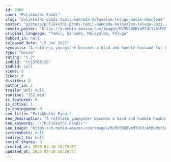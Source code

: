 ```yaml
---
id: 2866
name: "Pulikkuthi Pandi"
slug: "pulikkuthi-pandi-tamil-kannada-malayalam-telugu-movie-download"
poster: "posters/pulikkuthi-pandi-tamil-kannada-malayalam-telugu-2021.jpg"
remote_poster: "https://m.media-amazon.com/images/M/MV5BODVmMTdlYzAtMGMxYS00OTQyLWFiOTctM2Q2ZjdlYzBmYTY1XkEyXkFqcGdeQXVyMTI1NDAzMzM0._V1_SX300.jpg"
original_language: "Tamil, Kannada, Malayalam, Telugu"
dubbed_in: null
released_date: "15 Jan 2021"
synopsis: "A ruthless youngster becomes a kind and humble husband for his wife but as fate turns brutal, his patience is tested."
type: "movie"
rating: "5.2"
imdbid: "tt13760126"
tmdbid: null
views: 0
likes: 0
dislikes: 0
author_id: 1
trailer_url: null
runtime: "152 min"
is_featured: 0
is_active: 1
is_comingsoon: 0
seo_title: "Pulikkuthi Pandi"
seo_description: "A ruthless youngster becomes a kind and humble husband for his wife but as fate turns brutal, his patience is tested."
seo_keywords: "\"Pulikkuthi Pandi\""
seo_image: "https://m.media-amazon.com/images/M/MV5BODVmMTdlYzAtMGMxYS00OTQyLWFiOTctM2Q2ZjdlYzBmYTY1XkEyXkFqcGdeQXVyMTI1NDAzMzM0._V1_SX300.jpg"
screenshots: null
redirect_to: null
social_shares: 0
created_at: 2025-04-10 19:29:57
updated_at: 2025-04-10 19:29:57
---
```


